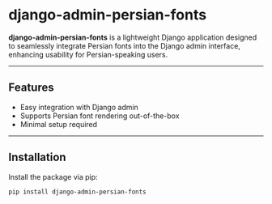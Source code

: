 # django-admin-persian-fonts

**django-admin-persian-fonts** is a lightweight Django application designed to seamlessly integrate Persian fonts into the Django admin interface, enhancing usability for Persian-speaking users.

---

## Features

- Easy integration with Django admin  
- Supports Persian font rendering out-of-the-box  
- Minimal setup required

---

## Installation

Install the package via pip:

```bash
pip install django-admin-persian-fonts
